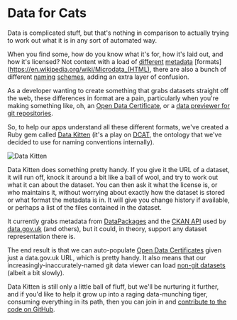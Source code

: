 # Data for Cats

Data is complicated stuff, but that's nothing in comparison to actually trying to work out what it is in any sort of automated way.

When you find some, how do you know what it's for, how it's laid out, and how it's licensed? Not content with a load of [different](https://en.wikipedia.org/wiki/RDFa) [metadata](http://www.dataprotocols.org/) [formats](https://en.wikipedia.org/wiki/Microdata_(HTML), there are also a bunch of different [naming](http://schema.org/Dataset) [schemes](http://www.w3.org/TR/vocab-dcat/), adding an extra layer of confusion.

As a developer wanting to create something that grabs datasets straight off the web, these differences in format are a pain, particularly when you're making something like, oh, an [Open Data Certificate](http://certificates.theodi.org), or a [data previewer for git repositories](http://git-viewer.labs.theodi.org).

So, to help our apps understand all these different formats, we've created a Ruby gem called [Data Kitten](https://github.com/theodi/data_kitten) (it's a play on [DCAT](http://www.w3.org/TR/vocab-dcat/), the ontology that we've decided to use for naming conventions internally).

![Data Kitten](https://gs1.wac.edgecastcdn.net/8019B6/data.tumblr.com/67399f2b335ef62d562dc9eb41c0db16/tumblr_mmy9g7rA8M1s4aj1ho1_500.jpg)

Data Kitten does something pretty handy. If you give it the URL of a dataset, it will run off, knock it around a bit like a ball of wool, and try to work out what it can about the dataset. You can then ask it what the license is, or who maintains it, without worrying about exactly how the dataset is stored or what format the metadata is in. It will give you change history if available, or perhaps a list of the files contained in the dataset.

It currently grabs metadata from [DataPackages](http://www.dataprotocols.org/) and the [CKAN API](http://ckan.org/) used by [data.gov.uk](http://data.gov.uk) (and others), but it could, in theory, support any dataset representation there is.

The end result is that we can auto-populate [Open Data Certificates](http://certificates.theodi.org) given just a data.gov.uk URL, which is pretty handy. It also means that our increasingly-inaccurately-named git data viewer can load [non-git datasets](http://git-viewer.labs.theodi.org/repositories/http%3A%2F%2Fdata.gov.uk%2Fdataset%2Fstaff-organograms-and-pay-identity-and-passport-service) (albeit a bit slowly). 

Data Kitten is still only a little ball of fluff, but we'll be nurturing it further, and if you'd like to help it grow up into a raging data-munching tiger, consuming everything in its path, then you can join in and [contribute to the code on GitHub](https://github.com/theodi/data_kitten).